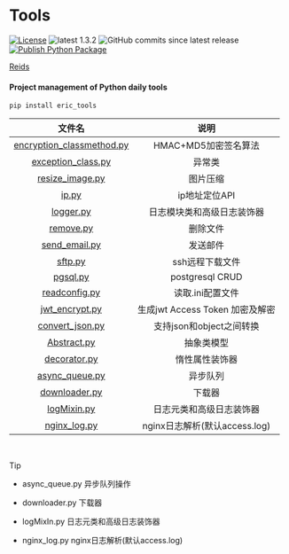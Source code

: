 # Tools
[![License](https://img.shields.io/:license-apache-blue.svg)](https://opensource.org/licenses/Apache-2.0)
![latest 1.3.2](https://img.shields.io/badge/latest-1.3.2-green.svg?style=flat)
![GitHub commits since latest release](https://img.shields.io/github/commits-since/eric-jxl/Tools/latest)
[![Publish Python Package](https://github.com/eric-jxl/Tools/actions/workflows/publish-pypi.yml/badge.svg)](https://github.com/eric-jxl/Tools/actions/workflows/publish-pypi.yml)


[Reids](https://eric-jxl.github.io/bak/index.html)

#### Project management of Python daily tools

```shell 
pip install eric_tools
```



|                                                                文件名                                                                |              说明               |
| :----------------------------------------------------------------------------------------------------------------------------------: | :-----------------------------: |
| [encryption_classmethod.py ](https://github.com/eric-jxl/Tools/blob/62f538a1d34df869722c68e3ea5df222bdd1605e/eric_tools/Abstract.py) |      HMAC+MD5加密签名算法       |
| [exception_class.py](https://github.com/eric-jxl/Tools/blob/62f538a1d34df869722c68e3ea5df222bdd1605e/eric_tools/exception_class.py)  |             异常类              |
|    [resize_image.py](https://github.com/eric-jxl/Tools/blob/62f538a1d34df869722c68e3ea5df222bdd1605e/eric_tools/resize_image.py)     |            图片压缩             |
|              [ip.py](https://github.com/eric-jxl/Tools/blob/62f538a1d34df869722c68e3ea5df222bdd1605e/eric_tools/ip.py)               |          ip地址定位API          |
|          [logger.py](https://github.com/eric-jxl/Tools/blob/62f538a1d34df869722c68e3ea5df222bdd1605e/eric_tools/logger.py)           |   日志模块类和高级日志装饰器    |
|          [remove.py](https://github.com/eric-jxl/Tools/blob/62f538a1d34df869722c68e3ea5df222bdd1605e/eric_tools/remove.py)           |            删除文件             |
|      [send_email.py](https://github.com/eric-jxl/Tools/blob/62f538a1d34df869722c68e3ea5df222bdd1605e/eric_tools/send_email.py)       |            发送邮件             |
|            [sftp.py](https://github.com/eric-jxl/Tools/blob/62f538a1d34df869722c68e3ea5df222bdd1605e/eric_tools/sftp.py)             |         ssh远程下载文件         |
|           [pgsql.py](https://github.com/eric-jxl/Tools/blob/62f538a1d34df869722c68e3ea5df222bdd1605e/eric_tools/pgsql.py)            |         postgresql CRUD         |
|      [readconfig.py](https://github.com/eric-jxl/Tools/blob/62f538a1d34df869722c68e3ea5df222bdd1605e/eric_tools/readconfig.py)       |        读取.ini配置文件         |
|     [jwt_encrypt.py](https://github.com/eric-jxl/Tools/blob/62f538a1d34df869722c68e3ea5df222bdd1605e/eric_tools/jwt_encrypt.py)      | 生成jwt Access Token 加密及解密 |
|    [convert_json.py](https://github.com/eric-jxl/Tools/blob/62f538a1d34df869722c68e3ea5df222bdd1605e/eric_tools/convert_json.py)     |    支持json和object之间转换     |
|        [Abstract.py](https://github.com/eric-jxl/Tools/blob/62f538a1d34df869722c68e3ea5df222bdd1605e/eric_tools/Abstract.py)         |           抽象类模型            |
|       [decorator.py](https://github.com/eric-jxl/Tools/blob/62f538a1d34df869722c68e3ea5df222bdd1605e/eric_tools/decorator.py)        |         惰性属性装饰器          |
|     [async_queue.py](https://github.com/eric-jxl/Tools/blob/62f538a1d34df869722c68e3ea5df222bdd1605e/eric_tools/async_queue.py)      |            异步队列             |
|      [downloader.py](https://github.com/eric-jxl/Tools/blob/62f538a1d34df869722c68e3ea5df222bdd1605e/eric_tools/downloader.py)       |             下载器              |
|        [logMixin.py](https://github.com/eric-jxl/Tools/blob/62f538a1d34df869722c68e3ea5df222bdd1605e/eric_tools/logMixin.py)         |    日志元类和高级日志装饰器     |
|       [nginx_log.py](https://github.com/eric-jxl/Tools/blob/62f538a1d34df869722c68e3ea5df222bdd1605e/eric_tools/nginx_log.py)        |  nginx日志解析(默认access.log)  |



​            

>[!TIP]
>
> * async_queue.py        异步队列操作
> 
> * downloader.py         下载器
> 
> * logMixIn.py           日志元类和高级日志装饰器
> 
> * nginx_log.py          nginx日志解析(默认access.log)
>
